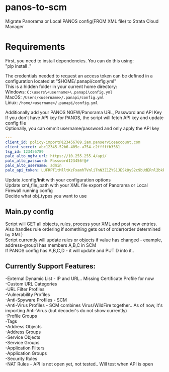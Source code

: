 # panos-to-scm
Migrate Panorama or Local PANOS config(FROM XML file) to Strata Cloud Manager

# Requirements
First, you need to install dependencies. You can do this using:<br />
"pip install ."<br />

The credentials needed to request an access token can be defined in a configuration located at "$HOME/.panapi/config.yml"<br />
This is a hidden folder in your current home directory:<br />
Windows: `C:\users\<username>\.panapi\config.yml`<br />
MacOS: `/Users/<username>/.panapi/config.yml`<br />
Linux: `/home/<username>/.panapi/config.yml`<br />

Additionally add your PANOS NGFW/Panorama URL, Password and API Key<br />
If you don't have API key for PANOS, the script will fetch API key and update config file<br />
Optionally, you can ommit username/password and only apply the API key<br />

```yaml
---
client_id: policy-import@123456789.iam.panserviceaccount.com
client_secret: abc12345-52b6-405c-a754-c2fffffb3561
tsg_id: 123456789
palo_alto_ngfw_url: https://10.255.255.4/api/
palo_alto_password: Password123456!@#
palo_alto_username: admin
palo_api_token: LUFRPT1tMlltKzFxamhTVnliTnN3Z1ZYS1JESk8yS2c9bUdERnl2bkk3ZzdVeGlGYkJRQXhZTmd1cE5GN2xTKzM3TTFlN3JlTmx1bDRmenhVMUtPWUE4WTZyVFJJNnV3Sg==
```

Update /config/__init__ with your configuration options<br />
Update xml_file_path with your XML file export of Panorama or Local Firewall running config<br />
Decide what obj_types you want to use<br />

## Main.py config
Script will GET all objects, rules, process your XML and post new entries.<br />
Also handles rule ordering if something gets out of order(order determined by XML)<br />
Script currently will  update rules or objects if value has changed - example, address-group1 has members A,B,C in SCM<br />
If PANOS config has A,B,C,D - it will  update and PUT D into it..<br />

## Currently Support Features:

-External Dynamic List - IP and URL.. Missing Certificate Profile for now<br />
-Custom URL Categories<br />
-URL Filter Profiles<br />
-Vulnerability Profiles<br />
-Anti-Spyware Profiles - SCM<br />
-Anti-Virus Profiles - SCM combines Virus/WildFire together.. As of now, it's importing Anti-Virus (but decoder's do not show currently)<br />
-Profile Groups<br />
-Tags<br />
-Address Objects<br />
-Address Groups<br />
-Service Objects<br />
-Service Groups<br />
-Application Filters<br />
-Application Groups<br />
-Security Rules<br />
-NAT Rules - API is not open yet, not tested.. Will test when API is open<br />
